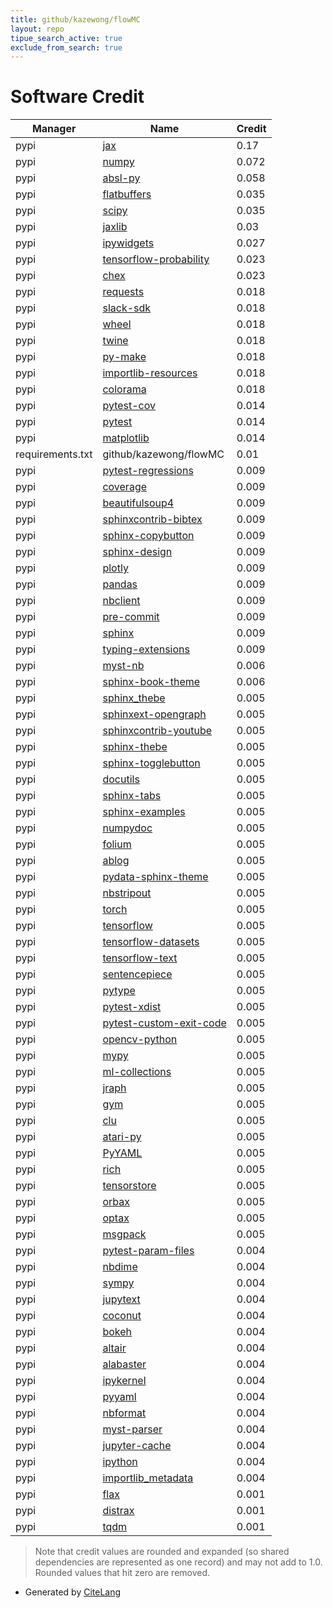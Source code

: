 ```yaml
---
title: github/kazewong/flowMC
layout: repo
tipue_search_active: true
exclude_from_search: true
---
```

# Software Credit

|Manager|Name|Credit|
|-------|----|------|
|pypi|[jax](https://github.com/google/jax)|0.17|
|pypi|[numpy](https://pypi.org/project/numpy)|0.072|
|pypi|[absl-py](https://pypi.org/project/absl-py)|0.058|
|pypi|[flatbuffers](https://pypi.org/project/flatbuffers)|0.035|
|pypi|[scipy](https://pypi.org/project/scipy)|0.035|
|pypi|[jaxlib](https://github.com/google/jax)|0.03|
|pypi|[ipywidgets](https://pypi.org/project/ipywidgets)|0.027|
|pypi|[tensorflow-probability](https://pypi.org/project/tensorflow-probability)|0.023|
|pypi|[chex](https://pypi.org/project/chex)|0.023|
|pypi|[requests](https://pypi.org/project/requests)|0.018|
|pypi|[slack-sdk](https://pypi.org/project/slack-sdk)|0.018|
|pypi|[wheel](https://pypi.org/project/wheel)|0.018|
|pypi|[twine](https://pypi.org/project/twine)|0.018|
|pypi|[py-make](https://pypi.org/project/py-make)|0.018|
|pypi|[importlib-resources](https://pypi.org/project/importlib-resources)|0.018|
|pypi|[colorama](https://pypi.org/project/colorama)|0.018|
|pypi|[pytest-cov](https://pypi.org/project/pytest-cov)|0.014|
|pypi|[pytest](https://pypi.org/project/pytest)|0.014|
|pypi|[matplotlib](https://pypi.org/project/matplotlib)|0.014|
|requirements.txt|github/kazewong/flowMC|0.01|
|pypi|[pytest-regressions](https://pypi.org/project/pytest-regressions)|0.009|
|pypi|[coverage](https://pypi.org/project/coverage)|0.009|
|pypi|[beautifulsoup4](https://pypi.org/project/beautifulsoup4)|0.009|
|pypi|[sphinxcontrib-bibtex](https://pypi.org/project/sphinxcontrib-bibtex)|0.009|
|pypi|[sphinx-copybutton](https://pypi.org/project/sphinx-copybutton)|0.009|
|pypi|[sphinx-design](https://pypi.org/project/sphinx-design)|0.009|
|pypi|[plotly](https://pypi.org/project/plotly)|0.009|
|pypi|[pandas](https://pypi.org/project/pandas)|0.009|
|pypi|[nbclient](https://pypi.org/project/nbclient)|0.009|
|pypi|[pre-commit](https://pypi.org/project/pre-commit)|0.009|
|pypi|[sphinx](https://pypi.org/project/sphinx)|0.009|
|pypi|[typing-extensions](https://pypi.org/project/typing-extensions)|0.009|
|pypi|[myst-nb](https://github.com/executablebooks/myst-nb)|0.006|
|pypi|[sphinx-book-theme](https://sphinx-book-theme.readthedocs.io)|0.006|
|pypi|[sphinx_thebe](https://github.com/executablebooks/sphinx-thebe)|0.005|
|pypi|[sphinxext-opengraph](https://pypi.org/project/sphinxext-opengraph)|0.005|
|pypi|[sphinxcontrib-youtube](https://pypi.org/project/sphinxcontrib-youtube)|0.005|
|pypi|[sphinx-thebe](https://pypi.org/project/sphinx-thebe)|0.005|
|pypi|[sphinx-togglebutton](https://pypi.org/project/sphinx-togglebutton)|0.005|
|pypi|[docutils](https://pypi.org/project/docutils)|0.005|
|pypi|[sphinx-tabs](https://pypi.org/project/sphinx-tabs)|0.005|
|pypi|[sphinx-examples](https://pypi.org/project/sphinx-examples)|0.005|
|pypi|[numpydoc](https://pypi.org/project/numpydoc)|0.005|
|pypi|[folium](https://pypi.org/project/folium)|0.005|
|pypi|[ablog](https://pypi.org/project/ablog)|0.005|
|pypi|[pydata-sphinx-theme](https://pypi.org/project/pydata-sphinx-theme)|0.005|
|pypi|[nbstripout](https://pypi.org/project/nbstripout)|0.005|
|pypi|[torch](https://pypi.org/project/torch)|0.005|
|pypi|[tensorflow](https://pypi.org/project/tensorflow)|0.005|
|pypi|[tensorflow-datasets](https://pypi.org/project/tensorflow-datasets)|0.005|
|pypi|[tensorflow-text](https://pypi.org/project/tensorflow-text)|0.005|
|pypi|[sentencepiece](https://pypi.org/project/sentencepiece)|0.005|
|pypi|[pytype](https://pypi.org/project/pytype)|0.005|
|pypi|[pytest-xdist](https://pypi.org/project/pytest-xdist)|0.005|
|pypi|[pytest-custom-exit-code](https://pypi.org/project/pytest-custom-exit-code)|0.005|
|pypi|[opencv-python](https://pypi.org/project/opencv-python)|0.005|
|pypi|[mypy](https://pypi.org/project/mypy)|0.005|
|pypi|[ml-collections](https://pypi.org/project/ml-collections)|0.005|
|pypi|[jraph](https://pypi.org/project/jraph)|0.005|
|pypi|[gym](https://pypi.org/project/gym)|0.005|
|pypi|[clu](https://pypi.org/project/clu)|0.005|
|pypi|[atari-py](https://pypi.org/project/atari-py)|0.005|
|pypi|[PyYAML](https://pypi.org/project/PyYAML)|0.005|
|pypi|[rich](https://pypi.org/project/rich)|0.005|
|pypi|[tensorstore](https://pypi.org/project/tensorstore)|0.005|
|pypi|[orbax](https://pypi.org/project/orbax)|0.005|
|pypi|[optax](https://pypi.org/project/optax)|0.005|
|pypi|[msgpack](https://pypi.org/project/msgpack)|0.005|
|pypi|[pytest-param-files](https://pypi.org/project/pytest-param-files)|0.004|
|pypi|[nbdime](https://pypi.org/project/nbdime)|0.004|
|pypi|[sympy](https://pypi.org/project/sympy)|0.004|
|pypi|[jupytext](https://pypi.org/project/jupytext)|0.004|
|pypi|[coconut](https://pypi.org/project/coconut)|0.004|
|pypi|[bokeh](https://pypi.org/project/bokeh)|0.004|
|pypi|[altair](https://pypi.org/project/altair)|0.004|
|pypi|[alabaster](https://pypi.org/project/alabaster)|0.004|
|pypi|[ipykernel](https://pypi.org/project/ipykernel)|0.004|
|pypi|[pyyaml](https://pypi.org/project/pyyaml)|0.004|
|pypi|[nbformat](https://pypi.org/project/nbformat)|0.004|
|pypi|[myst-parser](https://pypi.org/project/myst-parser)|0.004|
|pypi|[jupyter-cache](https://pypi.org/project/jupyter-cache)|0.004|
|pypi|[ipython](https://pypi.org/project/ipython)|0.004|
|pypi|[importlib_metadata](https://pypi.org/project/importlib_metadata)|0.004|
|pypi|[flax](https://github.com/google/flax)|0.001|
|pypi|[distrax](https://github.com/deepmind/distrax)|0.001|
|pypi|[tqdm](https://tqdm.github.io)|0.001|


> Note that credit values are rounded and expanded (so shared dependencies are represented as one record) and may not add to 1.0. Rounded values that hit zero are removed.


- Generated by [CiteLang](https://github.com/vsoch/citelang)
